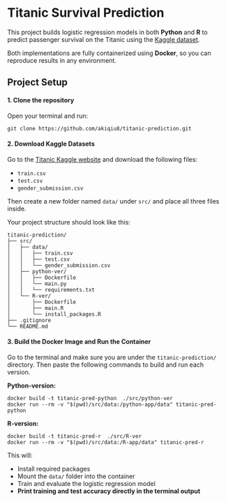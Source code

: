 # Titanic Survival Prediction

This project builds logistic regression models in both **Python** and **R** to predict passenger survival on the Titanic using the [Kaggle dataset](https://www.kaggle.com/competitions/titanic/data).  

Both implementations are fully containerized using **Docker**, so you can reproduce results in any environment.


## Project Setup
#### 1. Clone the repository
Open your terminal and run:
```
git clone https://github.com/akiqiu8/titanic-prediction.git
```
#### 2. Download Kaggle Datasets
Go to the [Titanic Kaggle website](https://www.kaggle.com/competitions/titanic/data) and download the following files:
- ```train.csv```
- ```test.csv```
- ```gender_submission.csv```

Then create a new folder named ```data/``` under ```src/``` and place all three files inside.

Your project structure should look like this:

```
titanic-prediction/
├── src/
│   ├── data/
│   │   ├── train.csv
│   │   ├── test.csv
│   │   └── gender_submission.csv
│   ├── python-ver/
│   │   ├── Dockerfile
│   │   └── main.py
│   │   └── requirements.txt
│   └── R-ver/
│       ├── Dockerfile
│       ├── main.R
│       └── install_packages.R
├── .gitignore
└── README.md
```

#### 3. Build the Docker Image and Run the Container
Go to the terminal and make sure you are under the ```titanic-prediction/``` directory. Then paste the following commands to build and run each version.

**Python-version:**
```
docker build -t titanic-pred-python  ./src/python-ver
docker run --rm -v "$(pwd)/src/data:/python-app/data" titanic-pred-python
```

**R-version:**
```
docker build -t titanic-pred-r  ./src/R-ver
docker run --rm -v "$(pwd)/src/data:/R-app/data" titanic-pred-r
```

This will:
- Install required packages
- Mount the ```data/``` folder into the container
- Train and evaluate the logistic regression model
- **Print training and test accuracy directly in the terminal output**
